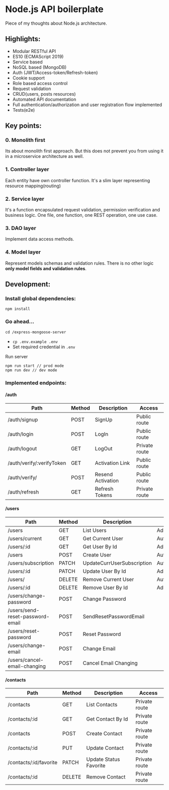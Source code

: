 # Node.js API boilerplate

Piece of my thoughts about Node.js architecture.

## Highlights:

- Modular RESTful API
- ES10 (ECMAScript 2019)
- Service based
- NoSQL based (MongoDB)
- Auth (JWT/Access-token/Refresh-token)
- Cookie support
- Role based access control
- Request validation
- CRUD(users, posts resources)
- Automated API documentation
- Full authentication/authorization and user registration flow implemented
- Tests(e2e)

## Key points:

### 0. Monolith first

Its about monolith first approach. But this does not prevent you from using it in a microservice architecture as well.

### 1. Controller layer

Each entity have own controller function. It's a slim layer representing resource mapping(routing)

### 2. Service layer

It's a function encapsulated request validation, permission verification and business logic. One file, one function, one REST operation, one use case.

### 3. DAO layer

Implement data access methods.

### 4. Model layer

Represent models schemas and validation rules. There is no other logic **only model fields and validation rules**.

## Development:

### Install global dependencies:

```
npm install
```

### Go ahead...

```
cd /express-mongoose-server
```

- `cp .env.example .env`
- Set required credential in `.env`

Run server

```
npm run start // prod mode
npm run dev // dev mode
```

### Implemented endpoints:

#### /auth

| Path                      | Method | Description       | Access        |
| ------------------------- | ------ | ----------------- | ------------- |
| /auth/signup              | POST   | SignUp            | Public route  |
| /auth/login               | POST   | LogIn             | Public route  |
| /auth/logout              | GET    | LogOut            | Private route |
| /auth/verify/:verifyToken | GET    | Activation Link   | Public route  |
| /auth/verify/             | POST   | Resend Activation | Public route  |
| /auth/refresh             | GET    | Refresh Tokens    | Private route |

#### /users

| Path                             | Method | Description                | Access        |
| -------------------------------- | ------ | -------------------------- | ------------- |
| /users                           | GET    | List Users                 | Admin         |
| /users/current                   | GET    | Get Current User           | Authenticated |
| /users/:id                       | GET    | Get User By Id             | Admin         |
| /users                           | POST   | Create User                | Authenticated |
| /users/subscription              | PATCH  | UpdateCurrUserSubscription | Authenticated |
| /users/:id                       | PATCH  | Update User By Id          | Admin         |
| /users/                          | DELETE | Remove Current User        | Authenticated |
| /users/:id                       | DELETE | Remove User By Id          | Admin         |
| /users/change-password           | POST   | Change Password            |
| /users/send-reset-password-email | POST   | SendResetPasswordEmail     |
| /users/reset-password            | POST   | Reset Password             |
| /users/change-email              | POST   | Change Email               |
| /users/cancel-email-changing     | POST   | Cancel Email Changing      |

#### /contacts

| Path                   | Method | Description            | Access        |
| ---------------------- | ------ | ---------------------- | ------------- |
| /contacts              | GET    | List Contacts          | Private route |
| /contacts/:id          | GET    | Get Contact By Id      | Private route |
| /contacts              | POST   | Create Contact         | Private route |
| /contacts/:id          | PUT    | Update Contact         | Private route |
| /contacts/:id/favorite | PATCH  | Update Status Favorite | Private route |
| /contacts/:id          | DELETE | Remove Contact         | Private route |
